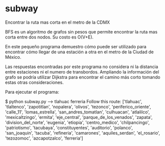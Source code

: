# subway
Encontrar la ruta mas corta en el metro de la CDMX

BFS es un algoritmo de grafos sin pesos que permite encontrar la ruta mas corta entre dos nodos. Su costo es O(V+E).

En este pequeño programa demuestro cómo puede ser utilizado para encontrar cómo llegar de una estación a otra en
el metro de la Ciudad de México. 

Las respuestas encontradas por este programa no considera ni la distancia entre estaciones ni el numero de transbordos.
Ampliando la información del grafo se podría utilizar Dijkstra para encontrar el camino más corto tomando estas otras
consideraciones.

Para ejecutar el programa:

$  python subway.py
--> tlahuac ferreria
Follow this route:
['tlahuac', 'tlaltenco', 'zapotitlan', 'nopalera', 'olivos', 'tezonco', 'periferico_oriente', 'calle_11', 'lomas_estrella', 'san_andres_tomatlan', 'culhuacan', 'atlalilco', 'mexicaltzingo', 'ermita', 'eje_central', 'parque_de_los_venados', 'zapata', 'division_del_norte', 'eugenia', 'etiopia', 'centro_medico', 'chilpancingo', 'patriotismo', 'tacubaya', 'constituyentes', 'auditorio', 'polanco', 'san_joaquin', 'tacuba', 'refineria', 'camarones', 'aquiles_serdan', 'el_rosario', 'tezozomoc', 'azcapotzalco', 'ferreria']

